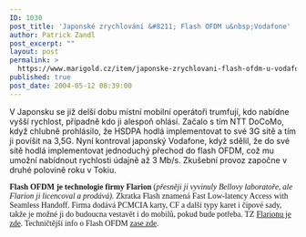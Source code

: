 ```yaml
---
ID: 1030
post_title: 'Japonské zrychlování &#8211; Flash OFDM u&nbsp;Vodafone'
author: Patrick Zandl
post_excerpt: ""
layout: post
permalink: >
  https://www.marigold.cz/item/japonske-zrychlovani-flash-ofdm-u-vodafone
published: true
post_date: 2004-05-12 08:39:00
---
```

<P>V Japonsku se již delší dobu místní mobilní operátoři trumfují, kdo nabídne vyšší rychlost, případně kdo ji alespoň ohlásí. Začalo s tím NTT DoCoMo, když chlubně prohlásilo, že HSDPA hodlá implementovat to své 3G sítě a tím ji povíšit na 3,5G. Nyní kontroval japonský Vodafone, když sdělil, že do své sítě hodlá implementovat jednoduchý přechod do flash OFDM, což mu umožní nabídnout rychlosti údajně až 3 Mb/s. Zkušební provoz započne v druhé polovině roku v Tokiu. </P>
<P><FONT face=Times><STRONG>Flash OFDM je technologie firmy Flarion </STRONG>(<EM>přesněji ji vyvinuly Bellovy laboratoře, ale Flarion ji licencoval a prodává).</EM> Zkratka Flash znamená Fast Low-latency Access with Seamless Handoff.&#160;Firma dodává PCMCIA karty, CF a další typy karet i čipové sady, takže je možné ji do budoucna vestavět i do mobilů, pokud bude potřeba. TZ <A href="http://www.flarion.com/news/pr_2004/050604.asp" target=_blank>Flarionu je zde</A>. Techničtější info o Flash OFDM <A href="http://www.flarion.com/products/default.asp" target=_blank>zase zde</A>.</FONT></P>